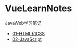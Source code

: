 # VueLearnNotes
JavaWeb学习笔记

- [01-HTML和CSS](./01-HTML和CSS/01-HTML和CSS.md)
- [02-JavaScript](./02-JavaScript/02-JavaScript.md)


